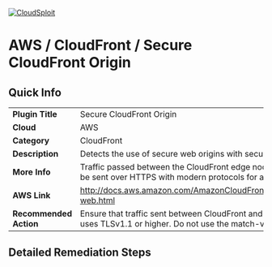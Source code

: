 [![CloudSploit](https://cloudsploit.com/img/logo-new-big-text-100.png "CloudSploit")](https://cloudsploit.com)

# AWS / CloudFront / Secure CloudFront Origin

## Quick Info

| | |
|-|-|
| **Plugin Title** | Secure CloudFront Origin |
| **Cloud** | AWS |
| **Category** | CloudFront |
| **Description** | Detects the use of secure web origins with secure protocols for CloudFront. |
| **More Info** | Traffic passed between the CloudFront edge nodes and the backend resource should be sent over HTTPS with modern protocols for all web-based origins. |
| **AWS Link** | http://docs.aws.amazon.com/AmazonCloudFront/latest/DeveloperGuide/distribution-web.html |
| **Recommended Action** | Ensure that traffic sent between CloudFront and its origin is passed over HTTPS and uses TLSv1.1 or higher. Do not use the match-viewer option. |

## Detailed Remediation Steps

